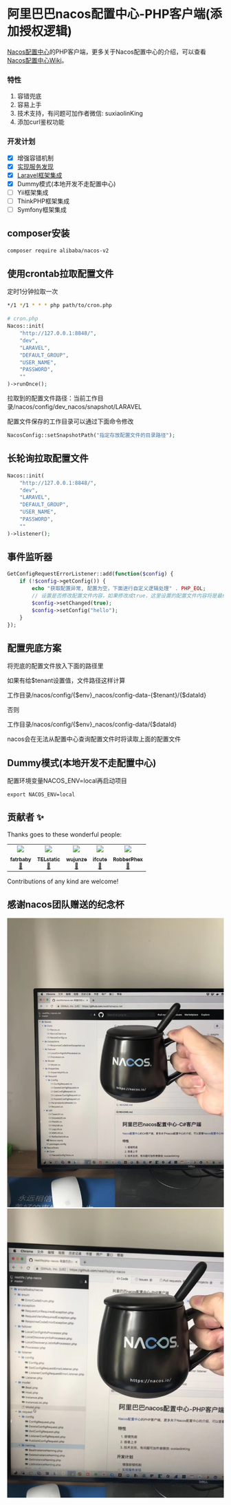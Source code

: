 # 阿里巴巴nacos配置中心-PHP客户端(添加授权逻辑)

[Nacos配置中心](https://github.com/alibaba/nacos)的PHP客户端，更多关于Nacos配置中心的介绍，可以查看[Nacos配置中心Wiki](https://github.com/alibaba/nacos/wiki)。

### 特性

1. 容错兜底
2. 容易上手
3. 技术支持，有问题可加作者微信: suxiaolinKing
4. 添加curl鉴权功能

### 开发计划

- [x] 增强容错机制
- [x] [实现服务发现](NAMING.md)
- [x] [Laravel框架集成](https://juejin.im/post/5ccf645b6fb9a032435dba16)
- [x] Dummy模式(本地开发不走配置中心)
- [ ] Yii框架集成
- [ ] ThinkPHP框架集成
- [ ] Symfony框架集成

## composer安装

``` bash
composer require alibaba/nacos-v2
```

## 使用crontab拉取配置文件

定时1分钟拉取一次

```bash
*/1 */1 * * * php path/to/cron.php
```

```php
# cron.php
Nacos::init(
    "http://127.0.0.1:8848/",
    "dev",
    "LARAVEL",
    "DEFAULT_GROUP",
    "USER_NAME",
    "PASSWORD",
    ""
)->runOnce();
```

拉取到的配置文件路径：当前工作目录/nacos/config/dev_nacos/snapshot/LARAVEL

配置文件保存的工作目录可以通过下面命令修改

```php
NacosConfig::setSnapshotPath("指定存放配置文件的目录路径");
```

## 长轮询拉取配置文件

```php
Nacos::init(
    "http://127.0.0.1:8848/",
    "dev",
    "LARAVEL",
    "DEFAULT_GROUP",
    "USER_NAME",
    "PASSWORD",
    ""
)->listener();
```

## 事件监听器

```php
GetConfigRequestErrorListener::add(function($config) {
    if (!$config->getConfig()) {
        echo "获取配置异常, 配置为空，下面进行自定义逻辑处理" . PHP_EOL;
        // 设置是否修改配置文件内容，如果修改成true，这里设置的配置文件内容将是最终获取到的配置文件
        $config->setChanged(true);
        $config->setConfig("hello");
    }
});
```

## 配置兜底方案

将兜底的配置文件放入下面的路径里

如果有给$tenant设置值，文件路径这样计算

工作目录/nacos/config/{$env}_nacos/config-data-{$tenant}/{$dataId}

否则

工作目录/nacos/config/{$env}_nacos/config-data/{$dataId}

nacos会在无法从配置中心查询配置文件时将读取上面的配置文件

## Dummy模式(本地开发不走配置中心)

配置环境变量NACOS_ENV=local再启动项目

```shell
export NACOS_ENV=local
```

## 贡献者 ✨


Thanks goes to these wonderful people:

<table>
  <tr>
    <td align="center">
      <a href="https://github.com/fatrbaby"><img src="https://avatars0.githubusercontent.com/u/4350262?s=88&v=4" width="100px;"/>
      <br /><sub><b>fatrbaby</b></sub></a><br />
      <a href="https://github.com/neatlife/php-nacos/commits?author=fatrbaby" title="Documentation">📖</a>
    </td>
    <td align="center">
      <a href="https://github.com/TELstatic"><img src="https://avatars3.githubusercontent.com/u/18006395?s=88&v=4" width="100px;"/>
      <br /><sub><b>TELstatic</b></sub></a><br />
      <a href="https://github.com/neatlife/php-nacos/commits?author=TELstatic" title="Documentation">📖</a>
    </td>
    <td align="center">
      <a href="https://github.com/wujunze"><img src="https://avatars3.githubusercontent.com/u/12997869?s=88&v=4" width="100px;"/>
      <br /><sub><b>wujunze</b></sub></a><br />
      <a href="https://github.com/neatlife/php-nacos/commits?author=wujunze" title="Documentation">📖</a>
    </td>
    <td align="center">
      <a href="https://github.com/ifcute"><img src="https://avatars.githubusercontent.com/u/17122751?v=4" width="100px;"/>
      <br /><sub><b>ifcute</b></sub></a><br />
      <a href="https://github.com/neatlife/php-nacos/commits?author=ifcute" title="Documentation">📖</a>
    </td>
    <td align="center">
      <a href="https://github.com/RobberPhex"><img src="https://avatars.githubusercontent.com/u/1926185?v=4" width="100px;"/>
      <br /><sub><b>RobberPhex</b></sub></a><br />
      <a href="https://github.com/neatlife/php-nacos/commits?author=RobberPhex" title="Documentation">📖</a>
    </td>
  </tr>
</table>

Contributions of any kind are welcome!

## 感谢nacos团队赠送的纪念杯

![](docs/img/nacos-mug-1.jpg)
![](docs/img/nacos-mug-2.jpg)
